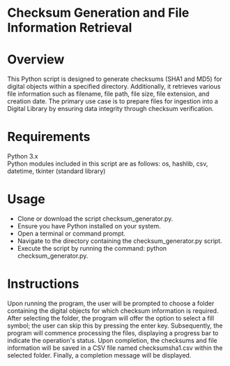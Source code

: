 # Checksum Generation and File Information Retrieval
# Overview
This Python script is designed to generate checksums (SHA1 and MD5) for digital objects within a specified directory. Additionally, it retrieves various file information such as filename, file path, file size, file extension, and creation date. The primary use case is to prepare files for ingestion into a Digital Library by ensuring data integrity through checksum verification.

# Requirements
  Python 3.x  
  Python modules included in this script are as follows: os, hashlib, csv, datetime, tkinter (standard library)
  
# Usage
- Clone or download the script checksum_generator.py.
- Ensure you have Python installed on your system.
- Open a terminal or command prompt.
- Navigate to the directory containing the checksum_generator.py script.
- Execute the script by running the command: python checksum_generator.py.
# Instructions
Upon running the program, the user will be prompted to choose a folder containing the digital objects for which checksum information is required. After selecting the folder, the program will offer the option to select a fill symbol; the user can skip this by pressing the enter key. Subsequently, the program will commence processing the files, displaying a progress bar to indicate the operation's status. Upon completion, the checksums and file information will be saved in a CSV file named checksumsha1.csv within the selected folder. Finally, a completion message will be displayed.
